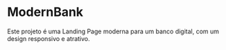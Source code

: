 # ModernBank
Este projeto é uma Landing Page moderna para um banco digital, com um design responsivo e atrativo.
